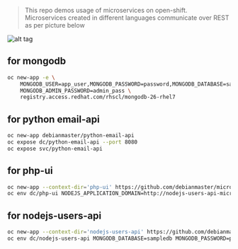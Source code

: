 > This repo demos usage of  microservices on open-shift.  
> Microservices created in different languages communicate over REST as per picture below

![alt tag](https://raw.githubusercontent.com/debianmaster/microservices-on-openshift/master/Arch.png)

## for mongodb
```sh
oc new-app -e \
    MONGODB_USER=app_user,MONGODB_PASSWORD=password,MONGODB_DATABASE=sampledb,\
    MONGODB_ADMIN_PASSWORD=admin_pass \
    registry.access.redhat.com/rhscl/mongodb-26-rhel7
```
## for python email-api 

```sh
oc new-app debianmaster/python-email-api  
oc expose dc/python-email-api --port 8080  
oc expose svc/python-email-api   
```

## for php-ui 
```sh
oc new-app --context-dir='php-ui' https://github.com/debianmaster/microservices-on-openshift.git   
oc env dc/php-ui NODEJS_APPLICATION_DOMAIN=http://nodejs-users-api-microservices.apps.osecloud.com  
```

## for nodejs-users-api
```sh
oc new-app --context-dir='nodejs-users-api' https://github.com/debianmaster/microservices-on-openshift.git  
oc env dc/nodejs-users-api MONGODB_DATABASE=sampledb MONGODB_PASSWORD=password MONGODB_USER=app_user  MONGODBDATABASE_SERVICE_NAME=mongodb   MONGODB_SERVICE_HOST=172.30.170.222 PYTHON_APPLICATION_DOMAIN=http://python-email-api-microservices.apps.osecloud.com
```
